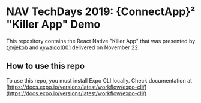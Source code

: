 # NAV TechDays 2019: {ConnectApp}² "Killer App" Demo

This repository contains the React Native "Killer App" that was presented by 
[@vjekob](https://twitter.com/vjekob/) and [@waldo1001](https://twitter.com/waldo1001/)
delivered on November 22.

## How to use this repo

To use this repo, you must install Expo CLI locally. Check documentation at [https://docs.expo.io/versions/latest/workflow/expo-cli/](https://docs.expo.io/versions/latest/workflow/expo-cli/)
